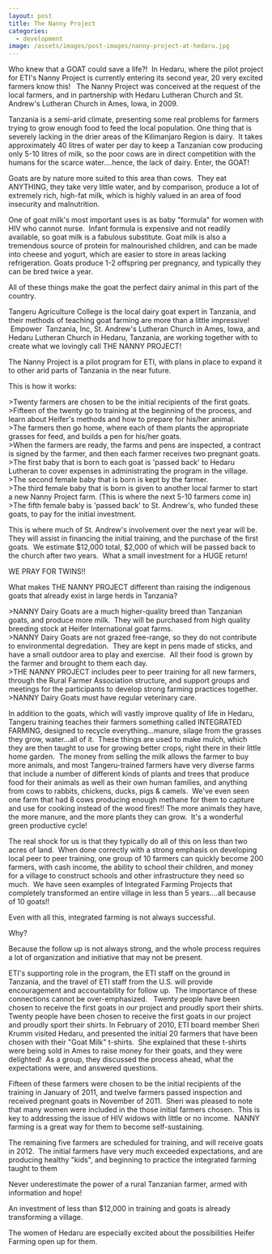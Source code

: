 ```yaml
---
layout: post
title: The Nanny Project
categories:
  - development
image: /assets/images/post-images/nanny-project-at-hedaru.jpg
---
```


Who knew that a GOAT could save a life?! &nbsp;In Hedaru, where the pilot project for ETI's Nanny Project is currently entering its second year, 20 very excited farmers know this! &nbsp; The Nanny Project was conceived at the request of the local farmers, and in partnership with Hedaru Lutheran Church and St. Andrew's Lutheran Church in Ames, Iowa, in 2009. &nbsp;

Tanzania is a semi-arid climate, presenting some real problems for farmers trying to grow enough food to feed the local population. One thing that is severely lacking in the drier areas of the Kilimanjaro Region is dairy. &nbsp;It takes approximately 40 litres of water per day to keep a Tanzanian cow producing only 5-10 litres of milk, so the poor cows are in direct competition with the humans for the scarce water….hence, the lack of dairy. Enter, the GOAT!

Goats are by nature more suited to this area than cows.&nbsp; They eat ANYTHING, they take very little water, and by comparison, produce a lot of extremely rich, high-fat milk, which is highly valued in an area of food insecurity and malnutrition.

One of goat milk's most important uses is as baby "formula" for women with HIV who cannot nurse. &nbsp;Infant formula is expensive and not readily available, so goat milk is a fabulous substitute. Goat milk is also a tremendous source of protein for malnourished children, and can be made into cheese and yogurt, which are easier to store in areas lacking refrigeration. Goats produce 1-2 offspring per pregnancy, and typically they can be bred twice a year.

All of these things make the goat the perfect dairy animal in this part of the country.

Tangeru Agriculture College is the local dairy goat expert in Tanzania, and their methods of teaching goat farming are more than a little impressive! &nbsp;Empower&nbsp; Tanzania, Inc, St. Andrew's Lutheran Church in Ames, Iowa, and Hedaru Lutheran Church in Hedaru, Tanzania, are working together with to create what we lovingly call THE NANNY PROJECT!

The Nanny Project is a pilot program for ETI, with plans in place to expand it to other arid parts of Tanzania in the near future.

This is how it works:

&gt;Twenty farmers are chosen to be the initial recipients of the first goats.<br>&gt;Fifteen of the twenty go to training at the beginning of the process, and learn about Heifer's methods and how to prepare for his/her animal.<br>&gt;The farmers then go home, where each of them plants the appropriate grasses for feed, and builds a pen for his/her goats.<br>&gt;When the farmers are ready, the farms and pens are inspected, a contract is signed by the farmer, and then each farmer receives two pregnant goats.<br>&gt;The first baby that is born to each goat is 'passed back' to Hedaru Lutheran to cover expenses in administrating the program in the village.<br>&gt;The second female baby that is born is kept by the farmer.<br>&gt;The third female baby that is born is given to another local farmer to start a new Nanny Project farm. (This is where the next 5-10 farmers come in)<br>&gt;The fifth female baby is 'passed back' to St. Andrew's, who funded these goats, to pay for the initial investment.

This is where much of St. Andrew's involvement over the next year will be.&nbsp; They will assist in financing the initial training, and the purchase of the first goats.&nbsp; We estimate $12,000 total, $2,000 of which will be passed back to the church after two years.&nbsp; What a small investment for a HUGE return!

WE PRAY FOR TWINS!!

What makes THE NANNY PROJECT different than raising the indigenous goats that already exist in large herds in Tanzania?

&gt;NANNY Dairy Goats are a much higher-quality breed than Tanzanian goats, and produce more milk. &nbsp;They will be purchased from high quality breeding stock at Heifer International goat farms.<br>&gt;NANNY Dairy Goats are not grazed free-range, so they do not contribute to environmental degredation. &nbsp;They are kept in pens made of sticks, and have a small outdoor area to play and exercise. &nbsp;All their food is grown by the farmer and brought to them each day.<br>&gt;THE NANNY PROJECT includes peer to peer training for all new farmers, through the Rural Farmer Association structure, and support groups and meetings for the participants to develop strong farming practices together.<br>&gt;NANNY Dairy Goats must have regular veterinary care.

In addition to the goats, which will vastly improve quality of life in Hedaru, Tangeru training teaches their farmers something called INTEGRATED FARMING, designed to recycle everything…manure, silage from the grasses they grow, water…all of it.&nbsp; These things are used to make mulch, which they are then taught to use for growing better crops, right there in their little home garden.&nbsp; The money from selling the milk allows the farmer to buy more animals, and most Tangeru-trained farmers have very diverse farms that include a number of different kinds of plants and trees that produce food for their animals as well as their own human families, and anything from cows to rabbits, chickens, ducks, pigs & camels.&nbsp; We've even seen one farm that had 8 cows producing enough methane for them to capture and use for cooking instead of the wood fires!! The more animals they have, the more manure, and the more plants they can grow.&nbsp; It's a wonderful green productive cycle!

The real shock for us is that they typically do all of this on less than two acres of land.&nbsp; When done correctly with a strong emphasis on developing local peer to peer training, one group of 10 farmers can quickly become 200 farmers, with cash income, the ability to school their children, and money for a village to construct schools and other infrastructure they need so much.&nbsp; We have seen examples of Integrated Farming Projects that completely transformed an entire village in less than 5 years….all because of 10 goats!!

Even with all this, integrated farming is not always successful.

Why?

Because the follow up is not always strong, and the whole process requires a lot of organization and initiative that may not be present.

ETI's supporting role in the program, the ETI staff on the ground in Tanzania, and the travel of ETI staff from the U.S. will provide encouragement and accountability for follow up. &nbsp;The importance of these connections cannot be over-emphasized. &nbsp; Twenty people have been chosen to receive the first goats in our project and proudly sport their shirts. Twenty people have been chosen to receive the first goats in our project and proudly sport their shirts. In February of 2010, ETI board member Sheri Krumm visited Hedaru, and presented the initial 20 farmers that have been chosen with their "Goat Milk" t-shirts.&nbsp; She explained that these t-shirts were being sold in Ames to raise money for their goats, and they were delighted!&nbsp; As a group, they discussed the process ahead, what the expectations were, and answered questions.

Fifteen of these farmers were chosen to be the initial recipients of the training in January of 2011, and twelve farmers passed inspection and received pregnant goats in November of 2011.&nbsp; Sheri was pleased to note that many women were included in the those initial farmers chosen.&nbsp; This is key to addressing the issue of HIV widows with little or no income.&nbsp; NANNY farming is a great way for them to become self-sustaining.

The remaining five farmers are scheduled for training, and will receive goats in 2012. &nbsp;The initial farmers have very much exceeded expectations, and are producing healthy "kids", and beginning to practice the integrated farming taught to them

Never underestimate the power of a rural Tanzanian farmer, armed with information and hope!

An investment of less than $12,000 in training and goats is already transforming a village.

The women of Hedaru are especially excited about the possibilities Heifer Farming open up for them.